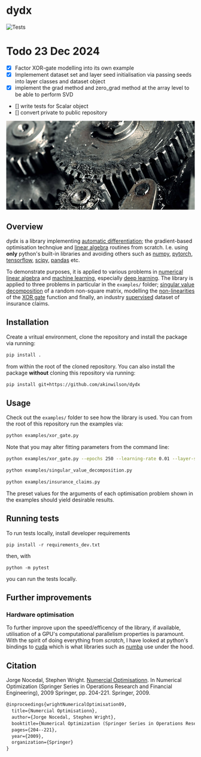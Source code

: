 # dydx
![Tests](https://github.com/akinwilson/dydx/actions/workflows/tests.yml/badge.svg)

# Todo 23 Dec 2024

- [x] Factor XOR-gate modelling into its own example
- [x] Implemement dataset set and layer seed initialisation via passing seeds into layer classes and dataset object
- [x] implement the grad method and zero_grad method at the array level to be able to perform SVD
- [] write tests for Scalar object 
- [] convert private to public repository



![alt text](img/autodydx.jpg "Automatic differentiation")
## Overview
dydx is a library implementing [automatic differentiation](https://en.wikipedia.org/wiki/Automatic_differentiation); the gradient-based optimisation technqiue and [linear algebra](https://en.wikipedia.org/wiki/Linear_algebra) routines from scratch. I.e. using **only** python's built-in libraries and avoiding others such as [numpy](https://numpy.org/), [pytorch](https://pytorch.org/), [tensorflow](https://www.tensorflow.org/), [scipy](https://scipy.org/), [pandas](https://pandas.pydata.org/) etc.

To demonstrate purposes, it is applied to various problems in [numerical linear algebra](https://en.wikipedia.org/wiki/Numerical_linear_algebra) and [machine learning](https://en.wikipedia.org/wiki/Machine_learning), especially [deep learning](https://en.wikipedia.org/wiki/Deep_learning). The library is applied to three problems in particular in the `examples/` folder; [singular value decomposition](https://en.wikipedia.org/wiki/Singular_value_decomposition) of a random non-square matrix, modelling the [non-linearities](https://en.wikipedia.org/wiki/Linear_separability) of the [XOR gate](https://en.wikipedia.org/wiki/XOR_gate) function and finally, an industry [supervised](https://en.wikipedia.org/wiki/Supervised_learning) dataset of insurance claims. 

## Installation

Create a vritual environment, clone the repository and install the package via running: 

```bash
pip install .
```
from within the root of the cloned repository. You can also install the package **without** cloning this repository via running:
```bash
pip install git+https://github.com/akinwilson/dydx
```

## Usage
Check out the `examples/` folder to see how the library is used. You can from the root of this repository run the examples via:

```bash
python examples/xor_gate.py
```
Note that you may alter fitting parameters from the command line: 

```bash 
python examples/xor_gate.py --epochs 250 --learning-rate 0.01 --layer-seeds 636915800,29155285,01355285
```

```bash
python examples/singular_value_decomposition.py
```
```bash
python examples/insurance_claims.py
```

The preset values for the arguments of each optimisation problem shown in the examples should yield desirable results. 

## Running tests

To run tests locally, install developer requirements

 ```
 pip install -r requirements_dev.txt
 ```
then, with 
```
python -m pytest
```
you can run the tests locally.


## Further improvements
### Hardware optimisation 
To further improve upon the speed/efficency of the library, if available, utilisation of a GPU's computational parallelism properties is paramount. With the spirit of doing everything from *scratch*, I have looked at python's bindings to [cuda](https://github.com/NVIDIA/cuda-python) which is what libraries such as [numba](https://numba.pydata.org/) use under the hood. 


## Citation

Jorge Nocedal, Stephen Wright. [Numercial Optimisationn](https://www.amazon.co.uk/Numerical-Optimization-Operations-Financial-Engineering/dp/1493937111/ref=asc_df_1493937111?mcid=5c9ad06c6e3937ce97423f4c7092ee47&th=1&psc=1&tag=googshopuk-21&linkCode=df0&hvadid=697265600136&hvpos=&hvnetw=g&hvrand=9286832652685731556&hvpone=&hvptwo=&hvqmt=&hvdev=c&hvdvcmdl=&hvlocint=&hvlocphy=9045844&hvtargid=pla-582150399259&psc=1&gad_source=1). In Numerical Optimization (Springer Series in Operations Research and Financial Engineering), 2009 Springer, pp. 204-221. Springer, 2009.
```tex
@inproceedings{wrightNumericalOptimisation09,
  title={Numercial Optimisationn},
  author={Jorge Nocedal, Stephen Wright},
  booktitle={Numerical Optimization (Springer Series in Operations Research and Financial Engineering)},
  pages={204--221},
  year={2009},
  organization={Springer}
}
```
